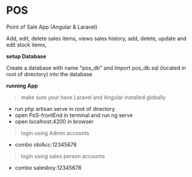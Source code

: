 # POS
Point of Sale App (Angular &amp; Laravel)

Add, edit, delete sales items, views sales history, add, delete, update and edit stock items, 

**setup Database**

Create a database with name "pos_db" and Import pos_db.sql (located in root of directory) into  the database

**running App**
> make sure your have Laravel and Angular installed globally
- run php artisan serve in root of directory 
- open PoS-frontEnd in terminal and run ng serve
- open localhost:4200 in browser

> login using Admin accounts
- combo
obiAcc:12345678

> login using sales person accounts
- combo
salesboy:12345678
